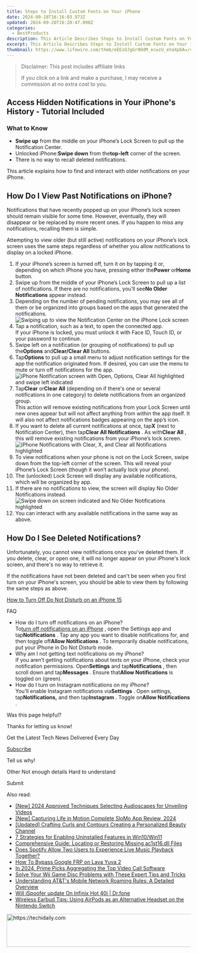 ```yaml
---
title: Steps to Install Custom Fonts on Your iPhone
date: 2024-09-18T16:16:03.973Z
updated: 2024-09-20T16:20:47.090Z
categories:
  - BestProducts
description: This Article Describes Steps to Install Custom Fonts on Your iPhone
excerpt: This Article Describes Steps to Install Custom Fonts on Your iPhone
thumbnail: https://www.lifewire.com/thmb/eEEsOJgGr9OdM_ecwzU_eVaXp6A=/400x300/filters:no_upscale():max_bytes(150000):strip_icc():format(webp)/fonts-42133e68f0054c6cab4de24338e1f526.jpg
---
```


>  Disclaimer: This post includes affiliate links
>
>  If you click on a link and make a purchase, I may receive a commission at no extra cost to you.
>

## Access Hidden Notifications in Your iPhone's History - Tutorial Included
### What to Know

* **Swipe up** from the middle on your iPhone’s Lock Screen to pull up the Notification Center.
* Unlocked iPhone:**Swipe down** from the**top-left** corner of the screen.
* There is no way to recall deleted notifications.

 This article explains how to find and interact with older notifications on your iPhone.

## How Do I View Past Notifications on iPhone?

 Notifications that have recently popped up on your iPhone’s lock screen should remain visible for some time. However, eventually, they will disappear or be replaced by more recent ones. If you happen to miss any notifications, recalling them is simple.

 Attempting to view older (but still active) notifications on your iPhone’s lock screen uses the same steps regardless of whether you allow notifications to display on a locked iPhone.

1. If your iPhone’s screen is turned off, turn it on by tapping it or, depending on which iPhone you have, pressing either the**Power** or**Home** button.
2. Swipe up from the middle of your iPhone’s Lock Screen to pull up a list of notifications. If there are no notifications, you’ll see**No Older Notifications** appear instead.
3. Depending on the number of pending notifications, you may see all of them or be organized into groups based on the apps that generated the notifications.  
![Swiping up to view the Notification Center on the iPhone Lock screen](https://www.lifewire.com/thmb/2ChwjgKfHw6LD0SO3AW-Th9tN2w=/1500x0/filters:no_upscale():max_bytes(150000):strip_icc():format(webp)/001_view-old-notifications-on-iphone-5212339-4141b55e71b9428ebdaaa0b9896fa5fd.jpg)
4. Tap a notification, such as a text, to open the connected app.  
 If your iPhone is locked, you must unlock it with Face ID, Touch ID, or your password to continue.
5. Swipe left on a notification (or grouping of notifications) to pull up the**Options** and**Clear/Clear All** buttons.
6. Tap**Options** to pull up a small menu to adjust notification settings for the app the notification originated from. If desired, you can use the menu to mute or turn off notifications for the app.  
![iPhone Notification screen with Open, Options, Clear All highlighted and swipe left indicated](https://www.lifewire.com/thmb/n7FbKDAPSdoyav7UQdba-igvm4M=/1500x0/filters:no_upscale():max_bytes(150000):strip_icc():format(webp)/Swipeleft-959079301a7c4079b70a47f7333c8676.jpg)
7. Tap**Clear** or**Clear All** (depending on if there's one or several notifications in one category) to delete notifications from an organized group.  
 This action will remove existing notifications from your Lock Screen until new ones appear but will not affect anything from within the app itself. It will also not affect notifications badges appearing on the app’s icon.
8. If you want to delete all current notifications at once, tap**X** (next to Notification Center), then tap**Clear All Notifications** . As with**Clear All** , this will remove existing notifications from your iPhone’s lock screen.  
![iPhone Notifications with Clear, X, and Clear all Notifications highlighted](https://www.lifewire.com/thmb/dT2FzzX1qo2wc0Gk4zYO2_dqzVM=/1500x0/filters:no_upscale():max_bytes(150000):strip_icc():format(webp)/Clearallnotifications-9ad9e652a6994a3fa1de4b4e0c619980.jpg)
9. To view notifications when your phone is not on the Lock Screen, swipe down from the top-left corner of the screen. This will reveal your iPhone’s Lock Screen (though it won’t actually lock your phone).
10. The (unlocked) Lock Screen will display any available notifications, which will be organized by app.
11. If there are no notifications to view, the screen will display No Older Notifications instead.  
![Swipe down on screen indicated and No Older Notifications highlighted](https://www.lifewire.com/thmb/sEg6zvpTFl35ttLCCfbt5RA4LHQ=/1500x0/filters:no_upscale():max_bytes(150000):strip_icc():format(webp)/Nonotifications-0fff2883c9f84963a4281cb840be5617.jpg)
12. You can interact with any available notifications in the same way as above.

## How Do I See Deleted Notifications?

 Unfortunately, you cannot view notifications once you've deleted them. If you delete, clear, or open one, it will no longer appear on your iPhone's lock screen, and there's no way to retrieve it.  

 If the notifications have not been deleted and can't be seen when you first turn on your iPhone's screen, you should be able to view them by following the same steps as above.

[How to Turn Off Do Not Disturb on an iPhone 15](https://www.lifewire.com/iphone-15-turn-off-do-not-disturb-8629346)

 FAQ

* How do I turn off notifications on an iPhone?  
 To[turn off notifications on an iPhone](https://www.lifewire.com/turn-off-notification-on-iphone-5191021) , open the Settings app and tap**Notifications** . Tap any app you want to disable notifications for, and then toggle off**Allow Notifications** . To temporarily disable notifications, put your iPhone in Do Not Disturb mode.
* Why am I not getting text notifications on my iPhone?  
 If you aren’t getting notifications about texts on your iPhone, check your notification permissions. Open**Settings** and tap**Notifications** , then scroll down and tap**Messages** . Ensure that**Allow Notifications** is toggled on (green).
* How do I turn on Instagram notifications on my iPhone?  
 You'll enable Instagram notifications via**Settings** . Open settings, tap**Notifications,** and then tap**Instagram** . Toggle on**Allow Notifications** .

Was this page helpful?

Thanks for letting us know!

 Get the Latest Tech News Delivered Every Day

[Subscribe](https://www.lifewire.com/#)

Tell us why!

 Other  Not enough details  Hard to understand

 Submit

<ins class="adsbygoogle"
     style="display:block"
     data-ad-format="autorelaxed"
     data-ad-client="ca-pub-7571918770474297"
     data-ad-slot="1223367746"></ins>

<ins class="adsbygoogle"
     style="display:block"
     data-ad-client="ca-pub-7571918770474297"
     data-ad-slot="8358498916"
     data-ad-format="auto"
     data-full-width-responsive="true"></ins>

<span class="atpl-alsoreadstyle">Also read:</span>
<div><ul>
<li><a href="https://article-knowledge.techidaily.com/new-2024-approved-techniques-selecting-audioscapes-for-unveiling-videos/"><u>[New] 2024 Approved Techniques Selecting Audioscapes for Unveiling Videos</u></a></li>
<li><a href="https://extra-tips.techidaily.com/new-capturing-life-in-motion-complete-slomo-app-review-2024/"><u>[New] Capturing Life in Motion Complete SloMo App Review, 2024</u></a></li>
<li><a href="https://youtube-clips.techidaily.com/updated-crafting-curls-and-contours-creating-a-personalized-beauty-channel/"><u>[Updated] Crafting Curls and Contours Creating a Personalized Beauty Channel</u></a></li>
<li><a href="https://win11-tips.techidaily.com/7-strategies-for-enabling-uninstalled-features-in-win10win11/"><u>7 Strategies for Enabling Uninstalled Features in Win10/Win11</u></a></li>
<li><a href="https://tech-renaissance.techidaily.com/comprehensive-guide-locating-or-restoring-missing-ac1st16dll-files/"><u>Comprehensive Guide: Locating or Restoring Missing ac1st16.dll Files</u></a></li>
<li><a href="https://tech-renaissance.techidaily.com/does-spotify-allow-two-users-to-experience-live-music-playback-together/"><u>Does Spotify Allow Two Users to Experience Live Music Playback Together?</u></a></li>
<li><a href="https://phone-solutions.techidaily.com/how-to-bypass-google-frp-on-lava-yuva-2-by-drfone-android-unlock-remove-google-frp/"><u>How To Bypass Google FRP on Lava Yuva 2</u></a></li>
<li><a href="https://video-capture.techidaily.com/in-2024-prime-picks-aggregating-the-top-video-call-software/"><u>In 2024, Prime Picks Aggregating the Top Video Call Software</u></a></li>
<li><a href="https://tech-renaissance.techidaily.com/solve-your-wii-game-disc-problems-with-these-expert-tips-and-tricks/"><u>Solve Your Wii Game Disc Problems with These Expert Tips and Tricks</u></a></li>
<li><a href="https://tech-renaissance.techidaily.com/understanding-atandts-mobile-network-roaming-rules-a-detailed-overview/"><u>Understanding AT&T's Mobile Network Roaming Rules: A Detailed Overview</u></a></li>
<li><a href="https://fake-location.techidaily.com/will-ispoofer-update-on-infinix-hot-40i-drfone-by-drfone-virtual-android/"><u>Will iSpoofer update On Infinix Hot 40i | Dr.fone</u></a></li>
<li><a href="https://tech-renaissance.techidaily.com/wireless-earbud-tips-using-airpods-as-an-alternative-headset-on-the-nintendo-switch/"><u>Wireless Earbud Tips: Using AirPods as an Alternative Headset on the Nintendo Switch</u></a></li>
</ul></div>

<!-- affiliate ads begin -->
<a href="https://appsumo.8odi.net/c/5597632/2137395/7443" target="_top" id="2137395">
  <img src="//a.impactradius-go.com/display-ad/7443-2137395" border="0" alt="https://techidaily.com" width="728" height="90"/>
</a>
<img height="0" width="0" src="https://appsumo.8odi.net/i/5597632/2137395/7443" style="position:absolute;visibility:hidden;" border="0" />
<!-- affiliate ads end -->

